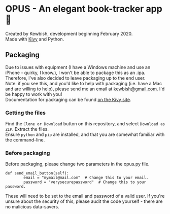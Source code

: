 # OPUS - An elegant book-tracker app 📖
Created by Kewbish, development beginning February 2020.  
Made with [Kivy](https://kivy.org) and Python.  
## Packaging
Due to issues with equipment (I have a Windows machine and use an iPhone - quirky, I know.), I won't be able to package this as an .ipa. Therefore, I've also decided to leave packaging up to the end user.  
Note: if you see this, and you'd like to help with packaging (i.e. have a Mac and are willing to help), please send me an email at [kewbish@gmail.com](mailto:kewbish@gmail.com). I'd be happy to work with you!  
Documentation for packaging can be found [on the Kivy site](https://kivy.org/doc/stable/guide/packaging.html).  
### Getting the files
Find the `Clone or Download` button on this repository, and select `Download as ZIP`. Extract the files.  
Ensure `python` and `pip` are installed, and that you are somewhat familiar with the command-line.
### Before packaging
Before packaging, please change two parameters in the opus.py file.  
```
def send_email_button(self):
        email = "mymail@mail.com"  # Change this to your email.
        password = "verysecurepassword"  # Change this to your password.
```
These will need to be set to the email and password of a valid user. If you're unsure about the security of this, please audit the code yourself - there are no malicious data-savers.
